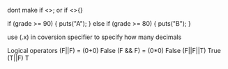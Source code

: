 dont make if <>; or if <>{}

if (grade >= 90) {
    puts("A");
}
else if (grade >= 80) {
    puts("B");
}

use (.x) in coversion specifier to specify how many decimals

Logical operators
(F||F) = (0+0) False
(F && F) = (0*0) False
(F||F||T) True
(T||F) T

